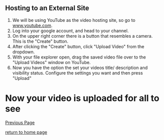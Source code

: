 ## Hosting to an External Site

1. We will be using YouTube as the video hosting site, so go to www.youtube.com.
2. Log into your google account, and head to your channel.
3. On the upper right corner there is a button that resembles a camera. This is the "Create" button.
4. After clicking the "Create" button, click "Upload Video" from the dropdown.
5. With your file explorer open, drag the saved video file over to the "Upload Videos" window on YouTube.
6. Now you have the option the set your videos title/ description and visibility status. Configure the settings you want and then press "Upload"

# Now your video is uploaded for all to see

[Previous Page](./saving.md)
        
[return to home page](./README.md)
